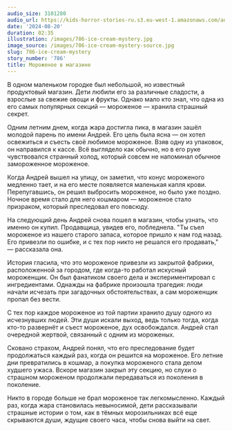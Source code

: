 ```yaml
---
audio_size: 3101280
audio_url: https://kids-horror-stories-ru.s3.eu-west-1.amazonaws.com/audio/786-ice-cream-mystery.mp3
date: '2024-08-20'
duration: 02:35
illustration: /images/786-ice-cream-mystery.jpg
image_source: /images/786-ice-cream-mystery-source.jpg
slug: 786-ice-cream-mystery
story_number: '786'
title: Мороженое в магазине
---
```


В одном маленьком городке был небольшой, но известный продуктовый магазин. Дети любили его за различные сладости, а взрослые за свежие овощи и фрукты. Однако мало кто знал, что одна из его самых популярных секций — мороженое — хранила страшный секрет.

Одним летним днем, когда жара достигла пика, в магазин зашёл молодой парень по имени Андрей. Его цель была ясна — он хотел освежиться и съесть своё любимое мороженое. Взяв одну из упаковок, он направился к кассе. Всё выглядело как обычно, но в его руке чувствовался странный холод, который совсем не напоминал обычное замороженное мороженое.

Когда Андрей вышел на улицу, он заметил, что конус мороженого медленно тает, и на его месте появляется маленькая капля крови. Перепугавшись, он решил выбросить мороженое, но было уже поздно. Ночное время стало для него кошмаром — мороженое стало призраком, который преследовал его повсюду.

На следующий день Андрей снова пошел в магазин, чтобы узнать, что именно он купил. Продавщица, увидев его, побледнела. "Ты съел мороженое из нашего старого запаса, которое пришло к нам год назад. Его привезли по ошибке, и с тех пор никто не решался его продавать," — рассказала она.

История гласила, что это мороженое привезли из закрытой фабрики, расположенной за городом, где когда-то работал искусный мороженщик. Он был фанатиком своего дела и экспериментировал с ингредиентами. Однажды на фабрике произошла трагедия: люди начали исчезать при загадочных обстоятельствах, а сам мороженщик пропал без вести.

С тех пор каждое мороженое из той партии хранило душу одного из исчезнувших людей. Эти души искали выход, ведь только тогда, когда кто-то развернёт и съест мороженое, дух освобождался. Андрей стал очередной жертвой, связанный с одним из мороженых.

Сковано страхом, Андрей понял, что его преследование будет продолжаться каждый раз, когда он решится на мороженое. Его летние дни превратились в кошмар, а покупка мороженого стала делом худшего ужаса. Вскоре магазин закрыл эту секцию, но слухи о страшном мороженом продолжали передаваться из поколения в поколение.

Никто в городе больше не брал мороженое так легкомысленно. Каждый раз, когда жара становилась невыносимой, дети рассказывали страшные истории о том, как в тёмных морозильниках всё еще скрываются души, ждущие своего часа, чтобы снова выйти на свет.